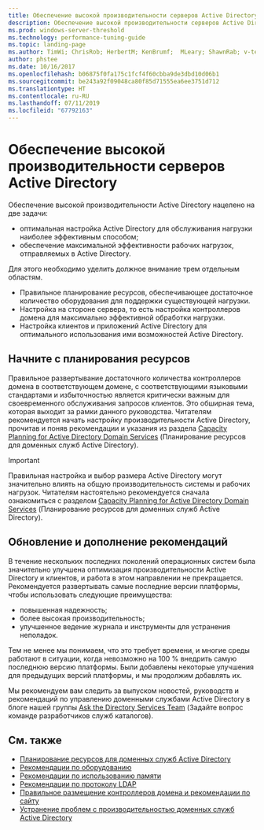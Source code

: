 ```yaml
---
title: Обеспечение высокой производительности серверов Active Directory
description: Обеспечение высокой производительности серверов Active Directory
ms.prod: windows-server-threshold
ms.technology: performance-tuning-guide
ms.topic: landing-page
ms.author: TimWi; ChrisRob; HerbertM; KenBrumf;  MLeary; ShawnRab; v-tea
author: phstee
ms.date: 10/16/2017
ms.openlocfilehash: b06875f0fa175c1fcf4f60cbba9de3dbd10d06b1
ms.sourcegitcommit: be243a92f09048ca80f85d71555ea6ee3751d712
ms.translationtype: HT
ms.contentlocale: ru-RU
ms.lasthandoff: 07/11/2019
ms.locfileid: "67792163"
---
```

# <a name="performance-tuning-active-directory-servers"></a>Обеспечение высокой производительности серверов Active Directory

Обеспечение высокой производительности Active Directory нацелено на две задачи:
- оптимальная настройка Active Directory для обслуживания нагрузки наиболее эффективным способом;
- обеспечение максимальной эффективности рабочих нагрузок, отправляемых в Active Directory.

Для этого необходимо уделить должное внимание трем отдельным областям.
- Правильное планирование ресурсов, обеспечивающее достаточное количество оборудования для поддержки существующей нагрузки.
- Настройка на стороне сервера, то есть настройка контроллеров домена для максимально эффективной обработки нагрузки.
- Настройка клиентов и приложений Active Directory для оптимального использования ими возможностей Active Directory.

## <a name="start-with-capacity-planning"></a>Начните с планирования ресурсов
Правильное развертывание достаточного количества контроллеров домена в соответствующем домене, с соответствующими языковыми стандартами и избыточностью является критически важным для своевременного обслуживания запросов клиентов. Это обширная тема, которая выходит за рамки данного руководства. Читателям рекомендуется начать настройку производительности Active Directory, прочитав и поняв рекомендации и указания из раздела [Capacity Planning for Active Directory Domain Services](capacity-planning-for-active-directory-domain-services.md) (Планирование ресурсов для доменных служб Active Directory).

>[!Important]
> Правильная настройка и выбор размера Active Directory могут значительно влиять на общую производительность системы и рабочих нагрузок. Читателям настоятельно рекомендуется сначала ознакомиться с разделом [Capacity Planning for Active Directory Domain Services](capacity-planning-for-active-directory-domain-services.md) (Планирование ресурсов для доменных служб Active Directory).

## <a name="updates-and-evolving-recommendations"></a>Обновление и дополнение рекомендаций

В течение нескольких последних поколений операционных систем была значительно улучшена оптимизация производительности Active Directory и клиентов, и работа в этом направлении не прекращается. Рекомендуется развертывать самые последние версии платформы, чтобы использовать следующие преимущества:

- повышенная надежность;
- более высокая производительность;
- улучшенное ведение журнала и инструменты для устранения неполадок.

Тем не менее мы понимаем, что это требует времени, и многие среды работают в ситуации, когда невозможно на 100 % внедрить самую последнюю версию платформы. Были добавлены некоторые улучшения для предыдущих версий платформы, и мы продолжим добавлять их.

Мы рекомендуем вам следить за выпуском новостей, руководств и рекомендаций по управлению доменными службами Active Directory в блоге нашей группы [Ask the Directory Services Team](https://techcommunity.microsoft.com/t5/Ask-the-Directory-Services-Team/bg-p/AskDS) (Задайте вопрос команде разработчиков служб каталогов).

## <a name="see-also"></a>См. также

- [Планирование ресурсов для доменных служб Active Directory](capacity-planning-for-active-directory-domain-services.md)
- [Рекомендации по оборудованию](hardware-considerations.md)
- [Рекомендации по использованию памяти](memory-usage-considerations.md)
- [Рекомендации по протоколу LDAP](ldap-considerations.md)
- [Правильное размещение контроллеров домена и рекомендации по сайту](site-definition-considerations.md)
- [Устранение проблем с производительностью доменных служб Active Directory](troubleshoot.md)  
  